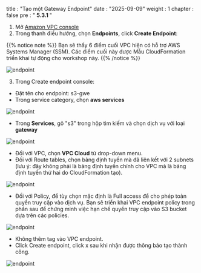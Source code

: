 title : "Tạo một Gateway Endpoint"
date : "2025-09-09"
weight : 1
chapter : false
pre : " <b> 5.3.1 </b> "

1. Mở [Amazon VPC console](https://us-east-1.console.aws.amazon.com/vpc/home?region=us-east-1#Home:)
2. Trong thanh điều hướng, chọn **Endpoints**, click **Create Endpoint**:

{{% notice note %}}
Bạn sẽ thấy 6 điểm cuối VPC hiện có hỗ trợ AWS Systems Manager (SSM). Các điểm cuối này được Mẫu CloudFormation triển khai tự động cho workshop này.
{{% /notice %}}

![endpoint](/images/5-Workshop/5.3-S3-vpc/endpoints.png)

3. Trong Create endpoint console:

- Đặt tên cho endpoint: s3-gwe
- Trong service category, chọn **aws services**

![endpoint](/images/5-Workshop/5.3-S3-vpc/create-s3-gwe1.png)

- Trong **Services**, gõ "s3" trong hộp tìm kiếm và chọn dịch vụ với loại **gateway**

![endpoint](/images/5-Workshop/5.3-S3-vpc/services.png)

- Đối với VPC, chọn **VPC Cloud** từ drop-down menu.
- Đối với Route tables, chọn bảng định tuyến mà đã liên kết với 2 subnets (lưu ý: đây không phải là bảng định tuyến chính cho VPC mà là bảng định tuyến thứ hai do CloudFormation tạo).

![endpoint](/images/5-Workshop/5.3-S3-vpc/vpc.png)

- Đối với Policy, để tùy chọn mặc định là Full access để cho phép toàn quyền truy cập vào dịch vụ. Bạn sẽ triển khai VPC endpoint policy trong phần sau để chứng minh việc hạn chế quyền truy cập vào S3 bucket dựa trên các policies.

![endpoint](/images/5-Workshop/5.3-S3-vpc/policy.png)

- Không thêm tag vào VPC endpoint.
- Click Create endpoint, click x sau khi nhận được thông báo tạo thành công.

![endpoint](/images/5-Workshop/5.3-S3-vpc/complete.png)
